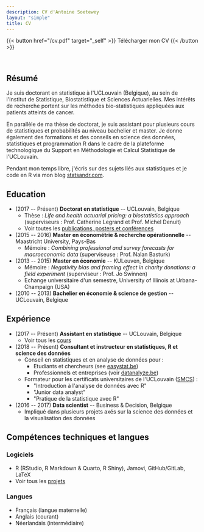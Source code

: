 ```yaml
---
description: CV d'Antoine Soetewey
layout: "simple"
title: CV
---
```


{{< button href="/cv.pdf" target="_self" >}}
Télécharger mon CV
{{< /button >}}

<br>

## Résumé

Je suis doctorant en statistique à l'UCLouvain (Belgique), au sein de l'Institut de Statistique, Biostatistique et Sciences Actuarielles. Mes intérêts de recherche portent sur les méthodes bio-statistiques appliquées aux patients atteints de cancer.

En parallèle de ma thèse de doctorat, je suis assistant pour plusieurs cours de statistiques et probabilités au niveau bachelier et master. Je donne également des formations et des conseils en science des données, statistiques et programmation R dans le cadre de la plateforme technologique du Support en Méthodologie et Calcul Statistique de l'UCLouvain.

Pendant mon temps libre, j'écris sur des sujets liés aux statistiques et je code en R via mon blog [statsandr.com](https://statsandr.com/).

## Education

- (2017 -- Présent) **Doctorat en statistique** -- UCLouvain, Belgique
  + Thèse : *Life and health actuarial pricing: a biostatistics approach* (superviseurs : Prof. Catherine Legrand et Prof. Michel Denuit)
  + Voir toutes les [publications, posters et conférences](/fr/research/)
- (2015 -- 2016) **Master en économétrie & recherche opérationnelle** -- Maastricht University, Pays-Bas 
  + Mémoire : *Combining professional and survey forecasts for macroeconomic data* (superviseuse : Prof. Nalan Basturk)
- (2013 -- 2015) **Master en économie** -- KULeuven, Belgique
  + Mémoire : *Negativity bias and framing effect in charity donations: a field experiment* (superviseur : Prof. Jo Swinnen)
  + Echange universitaire d'un semestre, University of Illinois at Urbana-Champaign (USA)
- (2010 -- 2013) **Bachelier en économie & science de gestion** -- UCLouvain, Belgique

## Expérience

- (2017 -- Présent) **Assistant en statistique** -- UCLouvain, Belgique
  + Voir tous les [cours](/fr/teaching/)
- (2018 -- Présent) **Consultant et instructeur en statistiques, R et science des données**
  + Conseil en statistiques et en analyse de données pour :
    + Etudiants et chercheurs (see [easystat.be](https://easystat.be/))
    + Professionnels et entreprises (voir [datanalyze.be](https://datanalyze.be/fr/))
  + Formateur pour les certificats universitaires de l'UCLouvain ([SMCS](http://www.uclouvain.be/smcs)) :
    + "Introduction à l'analyse de données avec R"
    + "Junior data analyst"
    + "Pratique de la statistique avec R"
- (2016 -- 2017) **Data scientist** -- Business & Decision, Belgique
  + Impliqué dans plusieurs projets axés sur la science des données et la visualisation des données

## Compétences techniques et langues

### Logiciels

- R (RStudio, R Markdown & Quarto, R Shiny), Jamovi, GitHub/GitLab, LaTeX
- Voir tous les [projets](/fr/software/)

### Langues

- Français (langue maternelle)
- Anglais (courant)
- Néerlandais (intermédiaire)
